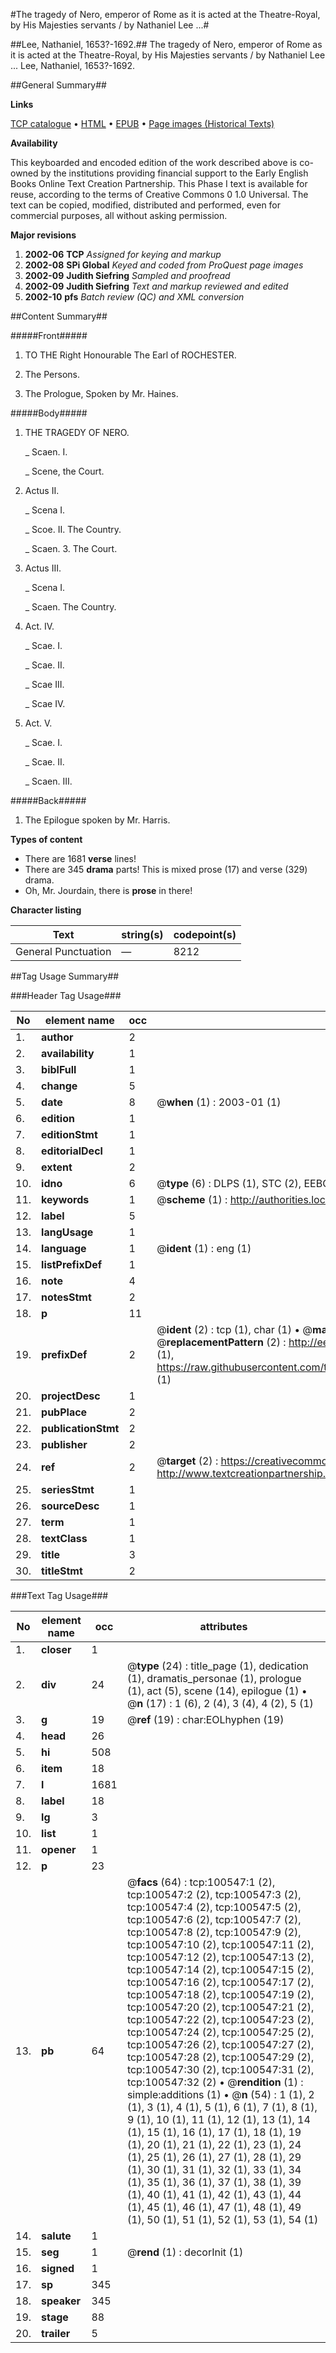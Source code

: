#The tragedy of Nero, emperor of Rome as it is acted at the Theatre-Royal, by His Majesties servants / by Nathaniel Lee ...#

##Lee, Nathaniel, 1653?-1692.##
The tragedy of Nero, emperor of Rome as it is acted at the Theatre-Royal, by His Majesties servants / by Nathaniel Lee ...
Lee, Nathaniel, 1653?-1692.

##General Summary##

**Links**

[TCP catalogue](http://www.ota.ox.ac.uk/tcp/)  • 
[HTML](http://tei.it.ox.ac.uk/tcp/Texts-HTML/free/A49/A49952.html)  • 
[EPUB](http://tei.it.ox.ac.uk/tcp/Texts-EPUB/free/A49/A49952.epub) • 
[Page images (Historical Texts)](https://data.historicaltexts.jisc.ac.uk/view?pubId=eebo-13586315e&pageId=eebo-13586315e-100547-1)

**Availability**

This keyboarded and encoded edition of the
	       work described above is co-owned by the institutions
	       providing financial support to the Early English Books
	       Online Text Creation Partnership. This Phase I text is
	       available for reuse, according to the terms of Creative
	       Commons 0 1.0 Universal. The text can be copied,
	       modified, distributed and performed, even for
	       commercial purposes, all without asking permission.

**Major revisions**

1. __2002-06__ __TCP__ *Assigned for keying and markup*
1. __2002-08__ __SPi Global__ *Keyed and coded from ProQuest page images*
1. __2002-09__ __Judith Siefring__ *Sampled and proofread*
1. __2002-09__ __Judith Siefring__ *Text and markup reviewed and edited*
1. __2002-10__ __pfs__ *Batch review (QC) and XML conversion*

##Content Summary##

#####Front#####

1. TO THE Right Honourable The Earl of ROCHESTER.

1. The Persons.

1. The Prologue, Spoken by Mr. Haines.

#####Body#####

1. THE TRAGEDY OF NERO.

    _ Scaen. I.

    _ Scene, the Court.

1. Actus II.

    _ Scena I.

    _ Scoe. II. The Country.

    _ Scaen. 3. The Court.

1. Actus III.

    _ Scena I.

    _ Scaen. The Country.

1. Act. IV.

    _ Scae. I.

    _ Scae. II.

    _ Scae III.

    _ Scae IV.

1. Act. V.

    _ Scae. I.

    _ Scae. II.

    _ Scaen. III.

#####Back#####

1. The Epilogue spoken by Mr. Harris.

**Types of content**

  * There are 1681 **verse** lines!
  * There are 345 **drama** parts! This is mixed prose (17) and verse (329) drama.
  * Oh, Mr. Jourdain, there is **prose** in there!

**Character listing**


|Text|string(s)|codepoint(s)|
|---|---|---|
|General Punctuation|—|8212|

##Tag Usage Summary##

###Header Tag Usage###

|No|element name|occ|attributes|
|---|---|---|---|
|1.|__author__|2||
|2.|__availability__|1||
|3.|__biblFull__|1||
|4.|__change__|5||
|5.|__date__|8| @__when__ (1) : 2003-01 (1)|
|6.|__edition__|1||
|7.|__editionStmt__|1||
|8.|__editorialDecl__|1||
|9.|__extent__|2||
|10.|__idno__|6| @__type__ (6) : DLPS (1), STC (2), EEBO-CITATION (1), OCLC (1), VID (1)|
|11.|__keywords__|1| @__scheme__ (1) : http://authorities.loc.gov/ (1)|
|12.|__label__|5||
|13.|__langUsage__|1||
|14.|__language__|1| @__ident__ (1) : eng (1)|
|15.|__listPrefixDef__|1||
|16.|__note__|4||
|17.|__notesStmt__|2||
|18.|__p__|11||
|19.|__prefixDef__|2| @__ident__ (2) : tcp (1), char (1)  •  @__matchPattern__ (2) : ([0-9\-]+):([0-9IVX]+) (1), (.+) (1)  •  @__replacementPattern__ (2) : http://eebo.chadwyck.com/downloadtiff?vid=$1&page=$2 (1), https://raw.githubusercontent.com/textcreationpartnership/Texts/master/tcpchars.xml#$1 (1)|
|20.|__projectDesc__|1||
|21.|__pubPlace__|2||
|22.|__publicationStmt__|2||
|23.|__publisher__|2||
|24.|__ref__|2| @__target__ (2) : https://creativecommons.org/publicdomain/zero/1.0/ (1), http://www.textcreationpartnership.org/docs/. (1)|
|25.|__seriesStmt__|1||
|26.|__sourceDesc__|1||
|27.|__term__|1||
|28.|__textClass__|1||
|29.|__title__|3||
|30.|__titleStmt__|2||


###Text Tag Usage###

|No|element name|occ|attributes|
|---|---|---|---|
|1.|__closer__|1||
|2.|__div__|24| @__type__ (24) : title_page (1), dedication (1), dramatis_personae (1), prologue (1), act (5), scene (14), epilogue (1)  •  @__n__ (17) : 1 (6), 2 (4), 3 (4), 4 (2), 5 (1)|
|3.|__g__|19| @__ref__ (19) : char:EOLhyphen (19)|
|4.|__head__|26||
|5.|__hi__|508||
|6.|__item__|18||
|7.|__l__|1681||
|8.|__label__|18||
|9.|__lg__|3||
|10.|__list__|1||
|11.|__opener__|1||
|12.|__p__|23||
|13.|__pb__|64| @__facs__ (64) : tcp:100547:1 (2), tcp:100547:2 (2), tcp:100547:3 (2), tcp:100547:4 (2), tcp:100547:5 (2), tcp:100547:6 (2), tcp:100547:7 (2), tcp:100547:8 (2), tcp:100547:9 (2), tcp:100547:10 (2), tcp:100547:11 (2), tcp:100547:12 (2), tcp:100547:13 (2), tcp:100547:14 (2), tcp:100547:15 (2), tcp:100547:16 (2), tcp:100547:17 (2), tcp:100547:18 (2), tcp:100547:19 (2), tcp:100547:20 (2), tcp:100547:21 (2), tcp:100547:22 (2), tcp:100547:23 (2), tcp:100547:24 (2), tcp:100547:25 (2), tcp:100547:26 (2), tcp:100547:27 (2), tcp:100547:28 (2), tcp:100547:29 (2), tcp:100547:30 (2), tcp:100547:31 (2), tcp:100547:32 (2)  •  @__rendition__ (1) : simple:additions (1)  •  @__n__ (54) : 1 (1), 2 (1), 3 (1), 4 (1), 5 (1), 6 (1), 7 (1), 8 (1), 9 (1), 10 (1), 11 (1), 12 (1), 13 (1), 14 (1), 15 (1), 16 (1), 17 (1), 18 (1), 19 (1), 20 (1), 21 (1), 22 (1), 23 (1), 24 (1), 25 (1), 26 (1), 27 (1), 28 (1), 29 (1), 30 (1), 31 (1), 32 (1), 33 (1), 34 (1), 35 (1), 36 (1), 37 (1), 38 (1), 39 (1), 40 (1), 41 (1), 42 (1), 43 (1), 44 (1), 45 (1), 46 (1), 47 (1), 48 (1), 49 (1), 50 (1), 51 (1), 52 (1), 53 (1), 54 (1)|
|14.|__salute__|1||
|15.|__seg__|1| @__rend__ (1) : decorInit (1)|
|16.|__signed__|1||
|17.|__sp__|345||
|18.|__speaker__|345||
|19.|__stage__|88||
|20.|__trailer__|5||
